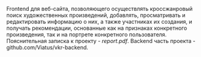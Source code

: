 Frontend для веб-сайта, позволяющего осуществлять кроссжанровый поиск художественных произведений, добавлять, просматривать и редактировать информацию о них, а также участниках их создания, и получать рекомендации, основанные как на признаках конкретного произведения, так и на портрете конкретного пользователя.
Пояснительная записка к проекту - *report.pdf*.
Backend часть проекта - github.com/Viatus/vkr-backend.
